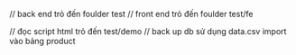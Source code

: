 // back end trỏ đến foulder test
// front end trỏ đến foulder test/fe


// đọc script html trỏ đến test/demo
// back up db sử dụng data.csv import vào bảng product
